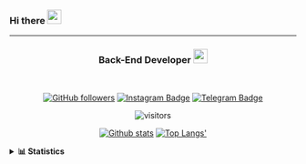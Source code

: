 ### Hi there <img height="25" width="25"  src="https://camo.githubusercontent.com/35d3d11359a49bf12aebb834cc13fd81b95eff4e/68747470733a2f2f6d656469612e67697068792e636f6d2f6d656469612f6876524a434c467a6361737252346961377a2f67697068792e676966">

<hr>

<div align="center">
  
### Back-End Developer <img height="25" src="https://camo.githubusercontent.com/40dff491d4e8123af55298ef908faedb66c463e5/68747470733a2f2f6d656469612e67697068792e636f6d2f6d656469612f57556c706c634d704f43456d5447427442572f67697068792e676966">
 
</div>

<br>

<div align="center">

[![GitHub followers](https://img.shields.io/github/followers/hanifazzuhdi?label=Follow&style=social)](https://github.com/hanifazzuhdi/?tab=follow) 
[![Instagram Badge](https://img.shields.io/badge/-hanifazzuhdi-blue?style=social&logo=Instagram&link=https://www.instagram.com/hnfhanif52/)](https://www.instagram.com/hnfhanif52/)
[![Telegram Badge](https://img.shields.io/badge/-hanifazzuhdi-blue?style=social&logo=telegram&link=https://www.t.me/hanif0198/)](https://www.t.me/hanif0198/) 

![visitors](https://visitor-badge.glitch.me/badge?page_id=hanifazzuhdi.hanifazzuhdi)

[![Github stats](https://github-readme-stats.vercel.app/api?username=hanifazzuhdi&count_private=true&title_color=333&text_color=777&show_icons=true&icon_color=333&line_height=20px)](https://github.com/hanifazzuhdi)
[![Top Langs'](https://github-readme-stats.vercel.app/api/top-langs/?username=hanifazzuhdi&layout=compact)](https://github.com/hanifazzuhdi) 

 </div>
 
<details>
  <summary><b> 📊 Statistics </b></summary>
  
  <br/>
  
  <!--START_SECTION:waka-->
![Lines of code](https://img.shields.io/badge/From%20Hello%20World%20I%27ve%20Written-6.0%20million%20lines%20of%20code-blue)

**🐱 My Github Data** 

> 🏆 393 Contributions in the Year 2021
 > 
> 📦 223.0 kB Used in Github's Storage 
 > 
> 🚫 Not Opted to Hire
 > 
> 📜 20 Public Repositories 
 > 
> 🔑 15 Private Repositories  
 > 
**I'm an Early 🐤** 

```text
🌞 Morning    269 commits    ██████████░░░░░░░░░░░░░░░   42.9% 
🌆 Daytime    219 commits    ████████░░░░░░░░░░░░░░░░░   34.93% 
🌃 Evening    109 commits    ████░░░░░░░░░░░░░░░░░░░░░   17.38% 
🌙 Night      30 commits     █░░░░░░░░░░░░░░░░░░░░░░░░   4.78%

```
📅 **I'm Most Productive on Tuesday** 

```text
Monday       74 commits     ███░░░░░░░░░░░░░░░░░░░░░░   11.8% 
Tuesday      116 commits    ████░░░░░░░░░░░░░░░░░░░░░   18.5% 
Wednesday    93 commits     ███░░░░░░░░░░░░░░░░░░░░░░   14.83% 
Thursday     115 commits    ████░░░░░░░░░░░░░░░░░░░░░   18.34% 
Friday       83 commits     ███░░░░░░░░░░░░░░░░░░░░░░   13.24% 
Saturday     84 commits     ███░░░░░░░░░░░░░░░░░░░░░░   13.4% 
Sunday       62 commits     ██░░░░░░░░░░░░░░░░░░░░░░░   9.89%

```


📊 **This Week I Spent My Time On** 

```text
⌚︎ Time Zone: Asia/Jakarta

💬 Programming Languages: 
Blade Template           11 hrs 33 mins      █████████░░░░░░░░░░░░░░░░   36.2% 
PHP                      8 hrs 20 mins       ██████░░░░░░░░░░░░░░░░░░░   26.1% 
HTML                     8 hrs 5 mins        ██████░░░░░░░░░░░░░░░░░░░   25.33% 
SCSS                     2 hrs 9 mins        █░░░░░░░░░░░░░░░░░░░░░░░░   6.77% 
CSS                      1 hr 20 mins        █░░░░░░░░░░░░░░░░░░░░░░░░   4.22%

🔥 Editors: 
VS Code                  22 hrs 49 mins      █████████████████░░░░░░░░   71.46% 
PhpStorm                 9 hrs 6 mins        ███████░░░░░░░░░░░░░░░░░░   28.54%

💻 Operating System: 
Mac                      31 hrs 55 mins      █████████████████████████   100.0%

```


<!--END_SECTION:waka-->
</details>
